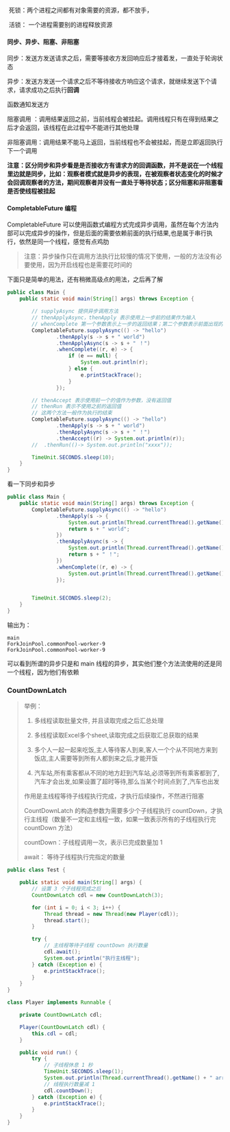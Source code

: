 

​	死锁：两个进程之间都有对象需要的资源，都不放手，

​	活锁： 一个进程需要别的进程释放资源



#### 同步、异步、阻塞、非阻塞

同步：发送方发送请求之后，需要等接收方发回响应后才接着发，一直处于轮询状态

异步：发送方发送一个请求之后不等待接收方响应这个请求，就继续发送下个请求，请求成功之后执行**回调**

函数通知发送方

阻塞调用 ：调用结果返回之前，当前线程会被挂起。调用线程只有在得到结果之后才会返回，该线程在此过程中不能进行其他处理

非阻塞调用：调用结果不能马上返回，当前线程也不会被挂起，而是立即返回执行下一个调用

**注意：区分同步和异步看是是否接收方有请求方的回调函数，并不是说在一个线程里边就是同步，比如：观察者模式就是异步的表现，在被观察者状态变化的时候才会回调观察者的方法，期间观察者并没有一直处于等待状态；区分阻塞和非阻塞看是否使线程被挂起**

#### CompletableFuture 编程

CompletableFuture 可以使用函数式编程方式完成异步调用，虽然在每个方法内部可以完成异步的操作，但是后面的需要依赖前面的执行结果,也是属于串行执行，依然是同一个线程，感觉有点鸡肋

> 注意：异步操作只在调用方法执行比较慢的情况下使用，一般的方法没有必要使用，因为开启线程也是需要花时间的

下面只是简单的用法，还有稍微高级点的用法，之后再了解

```java
public class Main {
    public static void main(String[] args) throws Exception {

        // supplyAsync 提供异步调用方法
        // thenApplyAsync，thenApply 表示使用上一步前的结果作为输入
        // whenComplete 第一个参数表示上一步的返回结果；第二个参数表示前面出现的异常
        CompletableFuture.supplyAsync(() -> "hello")
                .thenApply(s -> s + " world")
                .thenApplyAsync(s -> s + " ！")
                .whenComplete((r, e) -> {
                    if (e == null) {
                        System.out.println(r);
                    } else {
                        e.printStackTrace();
                    }
                });

        // thenAccept 表示使用前一个的值作为参数，没有返回值
        // thenRun 表示不使用之前的返回值
        // 这两个方法一般作为执行的结束
        CompletableFuture.supplyAsync(() -> "hello")
                .thenApply(s -> s + " world")
                .thenApplyAsync(s -> s + " ！")
                .thenAccept((r) -> System.out.println(r));
        //  .thenRun(()-> System.out.println("xxxx"));

        TimeUnit.SECONDS.sleep(10);
    }
}
```

看一下同步和异步

```java
public class Main {
    public static void main(String[] args) throws Exception {
        CompletableFuture.supplyAsync(() -> "hello")
                .thenApply(s -> {
                    System.out.println(Thread.currentThread().getName());
                    return s + " world";
                })
                .thenApplyAsync(s -> {
                    System.out.println(Thread.currentThread().getName());
                    return s + " ！";
                })
                .whenComplete((r, e) -> {
                    System.out.println(Thread.currentThread().getName());
                });


        TimeUnit.SECONDS.sleep(2);
    }
}
```

输出为：

```
main
ForkJoinPool.commonPool-worker-9
ForkJoinPool.commonPool-worker-9
```

可以看到所谓的异步只是和 main 线程的异步，其实他们整个方法流使用的还是同一个线程，因为他们有依赖

### CountDownLatch

> 举例：
>
> 1. 多线程读取批量文件, 并且读取完成之后汇总处理
>
> 2. 多线程读取Excel多个sheet,读取完成之后获取汇总获取的结果
>
> 3. 多个人一起一起来吃饭,主人等待客人到来,客人一个个从不同地方来到饭店,主人需要等到所有人都到来之后,才能开饭
>
> 4. 汽车站,所有乘客都从不同的地方赶到汽车站,必须等到所有乘客都到了,汽车才会出发,如果设置了超时等待,那么当某个时间点到了,汽车也出发
>
> 
>
> 作用是主线程等待子线程执行完成，才执行后续操作，不然进行阻塞
>
> CountDownLatch 的构造参数为需要多少个子线程执行 countDown，才执行主线程（数量不一定和主线程一致，如果一致表示所有的子线程执行完 countDown 方法）
>
> countDown：子线程调用一次，表示已完成数量加 1
>
> await： 等待子线程执行完指定的数量

```java
public class Test {

    public static void main(String[] args) {
        // 设置 3 个子线程完成之后
        CountDownLatch cdl = new CountDownLatch(3);

        for (int i = 0; i < 3; i++) {
            Thread thread = new Thread(new Player(cdl));
            thread.start();
        }

        try {
            // 主线程等待子线程 countDown 执行数量
            cdl.await();
            System.out.println("执行主线程");
        } catch (Exception e) {
            e.printStackTrace();
        }
    }
}

class Player implements Runnable {

    private CountDownLatch cdl;

    Player(CountDownLatch cdl) {
        this.cdl = cdl;
    }

    public void run() {
        try {
            // 子线程休息 1 秒
            TimeUnit.SECONDS.sleep(1);
            System.out.println(Thread.currentThread().getName() + " arrived !");
            // 线程执行数量减 1
            cdl.countDown();
        } catch (Exception e) {
            e.printStackTrace();
        }
    }
}
```



